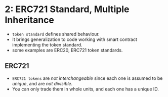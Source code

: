 # 2: ERC721 Standard, Multiple Inheritance

- `token standard` defines shared behaviour.
- It brings generalization to code working with smart contract implementing the token standard.
- some examples are ERC20, ERC721 token standards.

## ERC721
- `ERC721 tokens` are *not interchangeable* since each one is assumed to be *unique*, and are *not divisible*.
- You can only trade them in whole units, and each one has a unique ID.